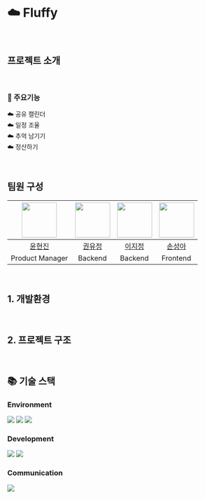 # ☁️ Fluffy


<br>

## 프로젝트 소개

<br>

### 🫧 주요기능
☁️ 공유 캘린더
<br>
☁️ 일정 조율
<br>
☁️ 추억 남기기
<br>
☁️ 정산하기


<br>

## 팀원 구성
|<img src="https://github.com/user-attachments/assets/bd2d6bf4-406b-4710-b0dc-7cb2a563cf03" width="80">|<img src="https://github.com/user-attachments/assets/c54f7c8a-6bbf-449f-b752-e6a7556c4449" width="80">|<img src="https://github.com/user-attachments/assets/8c14923f-14e9-42ff-a373-c589eb9293b7" width="80">|<img src="https://github.com/user-attachments/assets/e50c90e2-6e60-4198-a3e6-d455a4d73050" width="80">|
|:---:|:---:|:---:|:---:|
|[윤현진](https://github.com/yoonhyunjin02)|[권유정](https://github.com/yujeongkwon)|[이지정](https://github.com/o-jeong)|[손성아](https://github.com/huchujj)|
|Product Manager|Backend|Backend|Frontend|

<br>

## 1. 개발환경

<br>

## 2. 프로젝트 구조

<br>

## 📚 기술 스택
### Environment
<img src="https://img.shields.io/badge/intellijidea-000000?style=for-the-badge&logo=intellijidea&logoColor=white"> <img src="https://img.shields.io/badge/git-F05032?style=for-the-badge&logo=git&logoColor=white"> <img src="https://img.shields.io/badge/github-181717?style=for-the-badge&logo=github&logoColor=white"> 

### Development
<img src="https://img.shields.io/badge/spring-6DB33F?style=for-the-badge&logo=spring&logoColor=white"> <img src="https://img.shields.io/badge/flutter-02569B?style=for-the-badge&logo=flutter&logoColor=white">  
### Communication
<img src="https://img.shields.io/badge/notion-000000?style=for-the-badge&logo=notion&logoColor=white">




